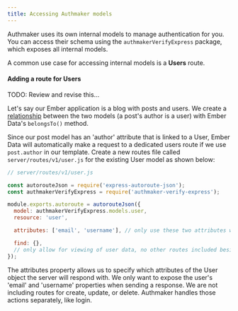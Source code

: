 ```yaml
---
title: Accessing Authmaker models
---
```


Authmaker uses its own internal models to manage authentication for you. You can access their schema using the `authmakerVerifyExpress` package, which exposes all internal models.

A common use case for accessing internal models is a **Users** route.

#### Adding a route for Users

TODO: Review and revise this...

Let's say our Ember application is a blog with posts and users. We create a [relationship](https://guides.emberjs.com/current/models/relationships/) between the two models (a post's author is a user) with Ember Data's `belongsTo()` method.

Since our post model has an 'author' attribute that is linked to a User, Ember Data will automatically make a request to a dedicated users route if we use `post.author` in our template. Create a new routes file called `server/routes/v1/user.js` for the existing User model as shown below:

```javascript
// server/routes/v1/user.js

const autorouteJson = require('express-autoroute-json');
const authmakerVerifyExpress = require('authmaker-verify-express');

module.exports.autoroute = autorouteJson({
  model: authmakerVerifyExpress.models.user,
  resource: 'user',

  attributes: ['email', 'username'], // only use these two attributes when sending response

  find: {},
  // only allow for viewing of user data, no other routes included besides 'find'
});
```

The attributes property allows us to specify which attributes of the User object the server will respond with. We only want to expose the user's 'email' and 'username' properties when sending a response. We are not including routes for create, update, or delete. Authmaker handles those actions separately, like login.
